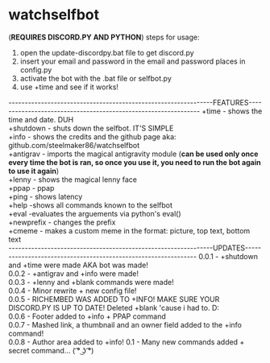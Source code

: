 # watchselfbot
(**REQUIRES DISCORD.PY AND PYTHON**)
steps for usage:                                                                                                                           
1. open the update-discordpy.bat file to get discord.py                                                                                   
2. insert your email and password in the email and password places in config.py
3. activate the bot with the .bat file or selfbot.py
4. use +time and see if it works!

---------------------------------------------------------------FEATURES---------------------------------------------------------------
+time - shows the time and date. DUH                                                                                                       
+shutdown - shuts down the selfbot. IT'S SIMPLE                                                                                           
+info - shows the credits and the github page aka: github.com/steelmaker86/watchselfbot                                                   
+antigrav - imports the magical antigravity module (**can be used only once every time the bot is ran, so once you use it,  you need to run the bot again to use it again**)                                                                                                       
+lenny - shows the magical lenny face                                                                                                     
+ppap - ppap                                                                                                                               
+ping - shows latency                                                                                                                     
+help -shows all commands known to the selfbot                                                                                             
+eval -evaluates the arguements via python's eval()                                                                                       
+newprefix - changes the prefix                                                                                                           
+cmeme - makes a custom meme in the format: picture, top text, bottom text                                                                 
---------------------------------------------------------------UPDATES---------------------------------------------------------------
0.0.1 - +shutdown and +time were made AKA bot was made!                                                                                   
0.0.2 - +antigrav and +info were made!                                                                                                     
0.0.3 - +lenny and +blank commands were made!                                                                                             
0.0.4 - Minor rewrite + new config file!                                                                                                 
0.0.5 - RICHEMBED WAS ADDED TO +INFO! MAKE SURE YOUR DISCORD.PY IS UP TO DATE! Deleted +blank 'cause i had to. D:                         
0.0.6 - Footer added to +info + PPAP command                                                                                               
0.0.7 - Mashed link, a thumbnail and an owner field added to the +info command!                                                           
0.0.8 - Author area added to +info!
0.1 - Many new commands added + secret command... ( ͡° ͜ʖ ͡°)
